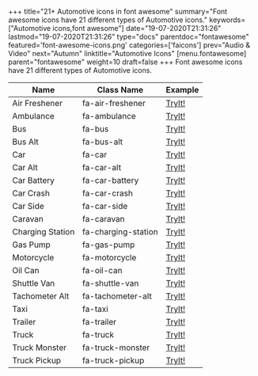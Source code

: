 +++
title="21+ Automotive icons in font awesome"
summary="Font awesome icons have 21 different types of Automotive icons."
keywords=["Automotive icons,font awesome"]
date="19-07-2020T21:31:26"
lastmod="19-07-2020T21:31:26"
type="docs"
parentdoc="fontawesome"
featured='font-awesome-icons.png'
categories=['faicons']
prev="Audio & Video"
next="Autumn"
linktitle="Automotive Icons"
[menu.fontawesome]
parent="fontawesome"
weight=10
draft=false
+++
Font awesome icons have 21 different types of Automotive icons.<div class='table-responsive'><table class='table'><thead><tr><th>Name</th><th>Class Name</th><th>Example</th></tr></thead><tbody><tr><td><i class="fas fa-air-freshener"></i>Air Freshener</td><td>fa-air-freshener</td><td><a href='https://www.angularjswiki.com/fontawesome/fa-air-freshener/' target='_blank'>TryIt!</a></td></tr><tr><td><i class="fas fa-ambulance"></i>Ambulance</td><td>fa-ambulance</td><td><a href='https://www.angularjswiki.com/fontawesome/fa-ambulance/' target='_blank'>TryIt!</a></td></tr><tr><td><i class="fas fa-bus"></i>Bus</td><td>fa-bus</td><td><a href='https://www.angularjswiki.com/fontawesome/fa-bus/' target='_blank'>TryIt!</a></td></tr><tr><td><i class="fas fa-bus-alt"></i>Bus Alt</td><td>fa-bus-alt</td><td><a href='https://www.angularjswiki.com/fontawesome/fa-bus-alt/' target='_blank'>TryIt!</a></td></tr><tr><td><i class="fas fa-car"></i>Car</td><td>fa-car</td><td><a href='https://www.angularjswiki.com/fontawesome/fa-car/' target='_blank'>TryIt!</a></td></tr><tr><td><i class="fas fa-car-alt"></i>Car Alt</td><td>fa-car-alt</td><td><a href='https://www.angularjswiki.com/fontawesome/fa-car-alt/' target='_blank'>TryIt!</a></td></tr><tr><td><i class="fas fa-car-battery"></i>Car Battery</td><td>fa-car-battery</td><td><a href='https://www.angularjswiki.com/fontawesome/fa-car-battery/' target='_blank'>TryIt!</a></td></tr><tr><td><i class="fas fa-car-crash"></i>Car Crash</td><td>fa-car-crash</td><td><a href='https://www.angularjswiki.com/fontawesome/fa-car-crash/' target='_blank'>TryIt!</a></td></tr><tr><td><i class="fas fa-car-side"></i>Car Side</td><td>fa-car-side</td><td><a href='https://www.angularjswiki.com/fontawesome/fa-car-side/' target='_blank'>TryIt!</a></td></tr><tr><td><i class="fas fa-caravan"></i>Caravan</td><td>fa-caravan</td><td><a href='https://www.angularjswiki.com/fontawesome/fa-caravan/' target='_blank'>TryIt!</a></td></tr><tr><td><i class="fas fa-charging-station"></i>Charging Station</td><td>fa-charging-station</td><td><a href='https://www.angularjswiki.com/fontawesome/fa-charging-station/' target='_blank'>TryIt!</a></td></tr><tr><td><i class="fas fa-gas-pump"></i>Gas Pump</td><td>fa-gas-pump</td><td><a href='https://www.angularjswiki.com/fontawesome/fa-gas-pump/' target='_blank'>TryIt!</a></td></tr><tr><td><i class="fas fa-motorcycle"></i>Motorcycle</td><td>fa-motorcycle</td><td><a href='https://www.angularjswiki.com/fontawesome/fa-motorcycle/' target='_blank'>TryIt!</a></td></tr><tr><td><i class="fas fa-oil-can"></i>Oil Can</td><td>fa-oil-can</td><td><a href='https://www.angularjswiki.com/fontawesome/fa-oil-can/' target='_blank'>TryIt!</a></td></tr><tr><td><i class="fas fa-shuttle-van"></i>Shuttle Van</td><td>fa-shuttle-van</td><td><a href='https://www.angularjswiki.com/fontawesome/fa-shuttle-van/' target='_blank'>TryIt!</a></td></tr><tr><td><i class="fas fa-tachometer-alt"></i>Tachometer Alt</td><td>fa-tachometer-alt</td><td><a href='https://www.angularjswiki.com/fontawesome/fa-tachometer-alt/' target='_blank'>TryIt!</a></td></tr><tr><td><i class="fas fa-taxi"></i>Taxi</td><td>fa-taxi</td><td><a href='https://www.angularjswiki.com/fontawesome/fa-taxi/' target='_blank'>TryIt!</a></td></tr><tr><td><i class="fas fa-trailer"></i>Trailer</td><td>fa-trailer</td><td><a href='https://www.angularjswiki.com/fontawesome/fa-trailer/' target='_blank'>TryIt!</a></td></tr><tr><td><i class="fas fa-truck"></i>Truck</td><td>fa-truck</td><td><a href='https://www.angularjswiki.com/fontawesome/fa-truck/' target='_blank'>TryIt!</a></td></tr><tr><td><i class="fas fa-truck-monster"></i>Truck Monster</td><td>fa-truck-monster</td><td><a href='https://www.angularjswiki.com/fontawesome/fa-truck-monster/' target='_blank'>TryIt!</a></td></tr><tr><td><i class="fas fa-truck-pickup"></i>Truck Pickup</td><td>fa-truck-pickup</td><td><a href='https://www.angularjswiki.com/fontawesome/fa-truck-pickup/' target='_blank'>TryIt!</a></td></tr></tbody></table></div>
